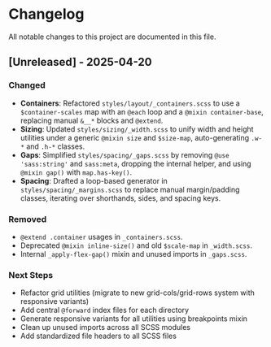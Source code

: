 # Changelog

All notable changes to this project are documented in this file.

## [Unreleased] - 2025-04-20

### Changed
- **Containers**: Refactored `styles/layout/_containers.scss` to use a `$container-scales` map with an `@each` loop and a `@mixin container-base`, replacing manual `&__*` blocks and `@extend`.
- **Sizing**: Updated `styles/sizing/_width.scss` to unify width and height utilities under a generic `@mixin size` and `$size-map`, auto-generating `.w-*` and `.h-*` classes.
- **Gaps**: Simplified `styles/spacing/_gaps.scss` by removing `@use 'sass:string'` and `sass:meta`, dropping the internal helper, and using `@mixin gap()` with `map.has-key()`.
- **Spacing**: Drafted a loop-based generator in `styles/spacing/_margins.scss` to replace manual margin/padding classes, iterating over shorthands, sides, and spacing keys.

### Removed
- `@extend .container` usages in `_containers.scss`.
- Deprecated `@mixin inline-size()` and old `$scale-map` in `_width.scss`.
- Internal `_apply-flex-gap()` mixin and unused imports in `_gaps.scss`.

### Next Steps
- Refactor grid utilities (migrate to new grid-cols/grid-rows system with responsive variants)
- Add central `@forward` index files for each directory
- Generate responsive variants for all utilities using breakpoints mixin
- Clean up unused imports across all SCSS modules
- Add standardized file headers to all SCSS files
